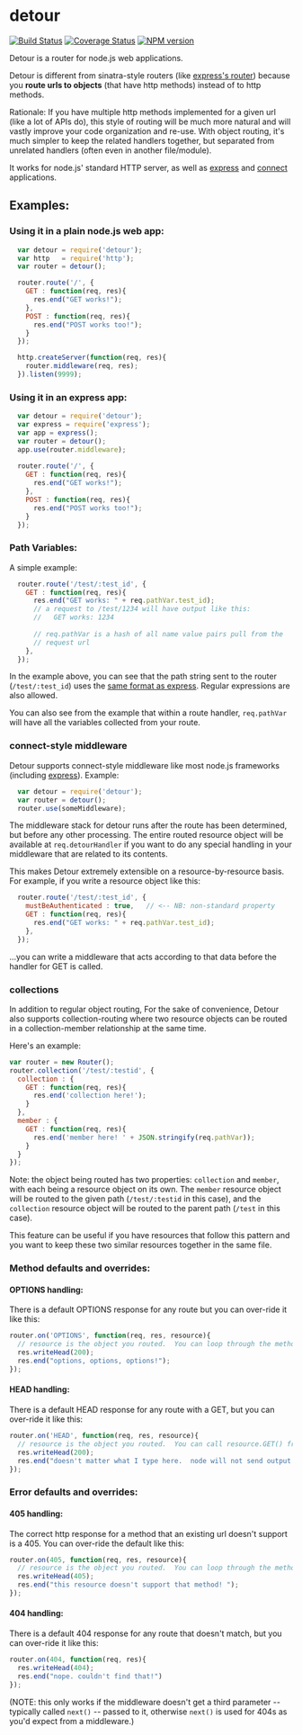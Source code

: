# detour
[![Build Status](https://secure.travis-ci.org/cainus/detour.png?branch=master)](http://travis-ci.org/cainus/detour)
[![Coverage Status](https://coveralls.io/repos/cainus/detour/badge.png?branch=master)](https://coveralls.io/r/cainus/detour?branch=master)
[![NPM version](https://badge.fury.io/js/detour.png)](http://badge.fury.io/js/detour)

Detour is a router for node.js web applications.

Detour is different from sinatra-style routers (like [express's router](http://expressjs.com/api.html#app.VERB)) because you **route urls to objects** (that have http methods) instead of to http methods.

Rationale:  If you have multiple http methods implemented for a given url (like a lot of APIs do), this style of routing will be much more natural and will vastly improve your code organization and re-use.  With object routing, it's much simpler to keep the related handlers together, but separated from unrelated handlers (often even in another file/module).

It works for node.js' standard HTTP server, as well as [express](http://expressjs.com) and [connect](http://www.senchalabs.org/connect/) applications.


## Examples:

### Using it in a plain node.js web app: 

```javascript
  var detour = require('detour');
  var http   = require('http');
  var router = detour();

  router.route('/', {
    GET : function(req, res){
      res.end("GET works!");
    },
    POST : function(req, res){
      res.end("POST works too!");
    }
  });

  http.createServer(function(req, res){
    router.middleware(req, res);
  }).listen(9999);
```

### Using it in an express app:
```javascript
  var detour = require('detour');
  var express = require('express');
  var app = express();
  var router = detour();
  app.use(router.middleware);
  
  router.route('/', {
    GET : function(req, res){
      res.end("GET works!");
    },
    POST : function(req, res){
      res.end("POST works too!");
    }
  });

```
### Path Variables:
A simple example:

```javascript
  router.route('/test/:test_id', {
    GET : function(req, res){
      res.end("GET works: " + req.pathVar.test_id);
      // a request to /test/1234 will have output like this:
      //   GET works: 1234
      
      // req.pathVar is a hash of all name value pairs pull from the
      // request url
    },
  });

```
In the example above, you can see that the path string sent to the router (`/test/:test_id`) uses the [same format as express](http://expressjs.com/api.html#app.VERB).  Regular expressions are also allowed.


You can also see from the example  that within a route handler, `req.pathVar` will have all the variables collected from your route.

### connect-style middleware
Detour supports connect-style middleware like most node.js
frameworks (including [express](http://expressjs.com)).  Example:
```javascript
  var detour = require('detour');
  var router = detour();
  router.use(someMiddleware);
```

The middleware stack for detour runs after the route has been
determined, but before any other processing.  The entire routed resource
object will be available at `req.detourHandler` if you want to do any
special handling in your middleware that are related to its contents.

This makes Detour extremely extensible on a resource-by-resource basis.  For example, if you write a resource object like this:

```javascript
  router.route('/test/:test_id', {
    mustBeAuthenticated : true,   // <-- NB: non-standard property
    GET : function(req, res){
      res.end("GET works: " + req.pathVar.test_id);
    },
  });

```

...you can write a middleware that acts according to that data before the handler
for GET is called.


### collections
In addition to regular object routing, For the sake of convenience, Detour also supports collection-routing where two resource objects can be routed in a
collection-member relationship at the same time.

Here's an example:

```javascript
var router = new Router();
router.collection('/test/:testid', {
  collection : {
    GET : function(req, res){
      res.end('collection here!');
    }
  },
  member : {
    GET : function(req, res){
      res.end('member here! ' + JSON.stringify(req.pathVar));
    }
  }
});
```

Note: the object being routed has two properties: `collection` and
`member`, with each being a resource object on its own.  The `member`
resource object will be routed to the given path (`/test/:testid` in this
case), and the `collection` resource object will be routed to the parent
path (`/test` in this case).

This feature can be useful if you have resources that follow this
pattern and you want to keep these two similar resources together in the same file.


### Method defaults and overrides:

#### OPTIONS handling:
There is a default OPTIONS response for any route but you can over-ride it like this:
```javascript
router.on('OPTIONS', function(req, res, resource){
  // resource is the object you routed.  You can loop through the methods on it here if you want!
  res.writeHead(200);
  res.end("options, options, options!");
});
```

#### HEAD handling:
There is a default HEAD response for any route with a GET, but you can over-ride it like this:
```javascript
router.on('HEAD', function(req, res, resource){
  // resource is the object you routed.  You can call resource.GET() from here if you want!
  res.writeHead(200);
  res.end("doesn't matter what I type here.  node will not send output on a HEAD request")
});
```

### Error defaults and overrides:

#### 405 handling:
The correct http response for a method that an existing url doesn't support is a 405.  You can over-ride the default like this: 
```javascript
router.on(405, function(req, res, resource){
  // resource is the object you routed.  You can loop through the methods on it here if you want!
  res.writeHead(405);
  res.end("this resource doesn't support that method! ");
});
```

#### 404 handling:
There is a default 404 response for any route that doesn't match, but you can over-ride it like this:
```javascript
router.on(404, function(req, res){
  res.writeHead(404);
  res.end("nope. couldn't find that!")
});
```
(NOTE: this only works if the middleware doesn't get a third parameter -- typically called `next()` -- passed to it, 
otherwise `next()` is used for 404s as you'd expect from a middleware.)










